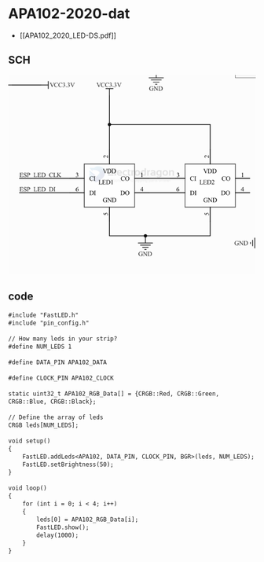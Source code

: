 
# APA102-2020-dat

- [[APA102_2020_LED-DS.pdf]]


## SCH 

![](2024-12-26-15-20-54.png)

## code 

    #include "FastLED.h"
    #include "pin_config.h"

    // How many leds in your strip?
    #define NUM_LEDS 1

    #define DATA_PIN APA102_DATA

    #define CLOCK_PIN APA102_CLOCK

    static uint32_t APA102_RGB_Data[] = {CRGB::Red, CRGB::Green, CRGB::Blue, CRGB::Black};

    // Define the array of leds
    CRGB leds[NUM_LEDS];

    void setup()
    {
        FastLED.addLeds<APA102, DATA_PIN, CLOCK_PIN, BGR>(leds, NUM_LEDS);
        FastLED.setBrightness(50);
    }

    void loop()
    {
        for (int i = 0; i < 4; i++)
        {
            leds[0] = APA102_RGB_Data[i];
            FastLED.show();
            delay(1000);
        }
    }